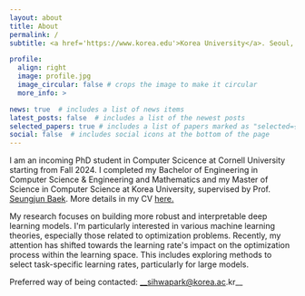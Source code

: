 ```yaml
---
layout: about
title: About
permalink: /
subtitle: <a href='https://www.korea.edu'>Korea University</a>. Seoul, South Korea. sihwapark@korea.ac.kr.

profile:
  align: right
  image: profile.jpg
  image_circular: false # crops the image to make it circular
  more_info: >

news: true  # includes a list of news items
latest_posts: false  # includes a list of the newest posts
selected_papers: true # includes a list of papers marked as "selected={true}"
social: false  # includes social icons at the bottom of the page
---
```


I am an incoming PhD student in Computer Scicence at Cornell University starting from Fall 2024. I completed my Bachelor of Engineering in Computer Science & Engineering and Mathematics and my Master of Science in Computer Science at Korea University, supervised by Prof. [Seungjun Baek](https://singkru.github.io/). More details in my CV [here.](/cv) 

My research focuses on building more robust and interpretable deep learning models. I'm particularly interested in various machine learning theories, especially those related to optimization problems. Recently, my attention has shifted towards the learning rate's impact on the optimization process within the learning space. This includes exploring methods to select task-specific learning rates, particularly for large models.

Preferred way of being contacted: __sihwapark@korea.ac.kr__
